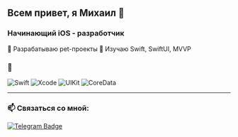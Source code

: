 ## Всем привет, я Михаил 👋

### Начинающий iOS - разработчик

🔹 Разрабатываю pet-проекты
🔹 Изучаю Swift, SwiftUI, MVVP  


### 🧰 

![Swift](https://img.shields.io/badge/Swift-F54A2A?style=for-the-badge&logo=swift&logoColor=white)
![Xcode](https://img.shields.io/badge/Xcode-1575F9?style=for-the-badge&logo=xcode&logoColor=white)
![UIKit](https://img.shields.io/badge/UIKit-2396F3?style=for-the-badge)
![CoreData](https://img.shields.io/badge/CoreData-7E57C2?style=for-the-badge)

---

### 📫 Связаться со мной: 

[![Telegram Badge](https://telegram-badge.vercel.app/api/telegram-badge?label=@MikeWolf)](https://t.me/MikeWolf)
